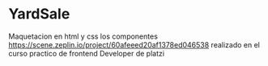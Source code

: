 # YardSale
Maquetacion en html y css los componentes https://scene.zeplin.io/project/60afeeed20af1378ed046538 realizado en el curso practico de frontend Developer de platzi 

